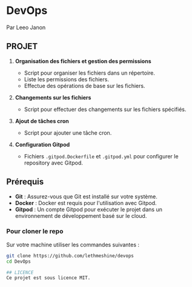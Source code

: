 # DevOps

Par Leeo Janon

## PROJET
1. **Organisation des fichiers et gestion des permissions**
    - Script pour organiser les fichiers dans un répertoire.
    - Liste les permissions des fichiers.
    - Effectue des opérations de base sur les fichiers.

2. **Changements sur les fichiers**
    - Script pour effectuer des changements sur les fichiers spécifiés.

3. **Ajout de tâches cron**
    - Script pour ajouter une tâche cron.

4. **Configuration Gitpod**
    - Fichiers `.gitpod.Dockerfile` et `.gitpod.yml` pour configurer le repository avec Gitpod.

## Prérequis

- **Git** : Assurez-vous que Git est installé sur votre système.
- **Docker** : Docker est requis pour l'utilisation avec Gitpod.
- **Gitpod** : Un compte Gitpod pour exécuter le projet dans un environnement de développement basé sur le cloud.

### Pour cloner le repo

Sur votre machine utiliser les commandes suivantes :

```bash
git clone https://github.com/lethmeshine/devops
cd DevOps

## LICENCE
Ce projet est sous licence MIT.

